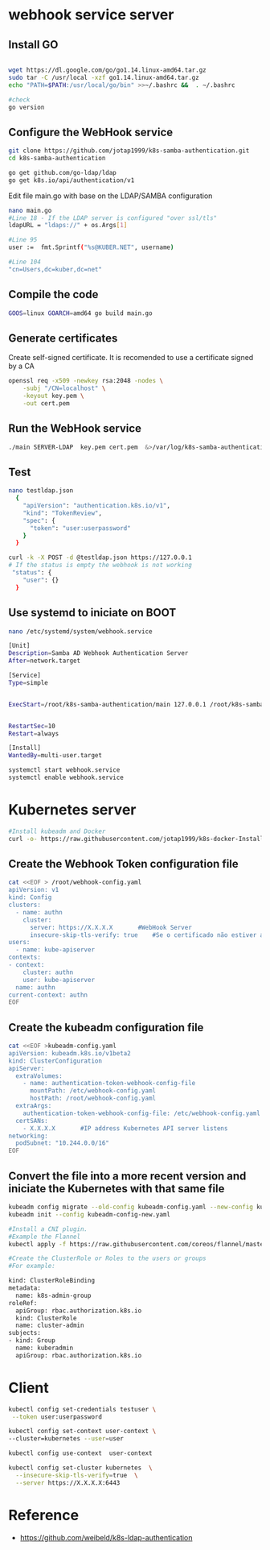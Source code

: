 
# webhook service server 

## Install GO

```bash

wget https://dl.google.com/go/go1.14.linux-amd64.tar.gz
sudo tar -C /usr/local -xzf go1.14.linux-amd64.tar.gz
echo "PATH=$PATH:/usr/local/go/bin" >>~/.bashrc &&  . ~/.bashrc
```

```bash
#check
go version 
```

## Configure the WebHook service  
```bash
git clone https://github.com/jotap1999/k8s-samba-authentication.git
cd k8s-samba-authentication

go get github.com/go-ldap/ldap
go get k8s.io/api/authentication/v1
```


Edit file  main.go  with base on the LDAP/SAMBA configuration

```bash
nano main.go
#Line 18 - If the LDAP server is configured "over ssl/tls"
ldapURL = "ldaps://" + os.Args[1]

#Line 95
user :=  fmt.Sprintf("%s@KUBER.NET", username)  

#Line 104
"cn=Users,dc=kuber,dc=net"
```


## Compile the code 
```bash
GOOS=linux GOARCH=amd64 go build main.go
```

## Generate certificates
Create self-signed certificate. It is recomended to use a certificate signed by a CA 
```bash
openssl req -x509 -newkey rsa:2048 -nodes \
    -subj "/CN=localhost" \
    -keyout key.pem \
    -out cert.pem
```
## Run the WebHook service 
```bash
./main SERVER-LDAP  key.pem cert.pem  &>/var/log/k8s-samba-authentication.log &
```
## Test 
```bash
nano testldap.json
  {
    "apiVersion": "authentication.k8s.io/v1",
    "kind": "TokenReview",
    "spec": {
      "token": "user:userpassword"
    }
  }

curl -k -X POST -d @testldap.json https://127.0.0.1
# If the status is empty the webhook is not working  
 "status": {
    "user": {}
  }

```
## Use systemd to iniciate on BOOT

```bash 
nano /etc/systemd/system/webhook.service

[Unit]
Description=Samba AD Webhook Authentication Server
After=network.target

[Service]
Type=simple


ExecStart=/root/k8s-samba-authentication/main 127.0.0.1 /root/k8s-samba-authentication/key.pem /root/k8s-samba-authentication/cert.pem


RestartSec=10
Restart=always

[Install]
WantedBy=multi-user.target
```

```bash 
systemctl start webhook.service
systemctl enable webhook.service
```

# Kubernetes server

```bash
#Install kubeadm and Docker
curl -o- https://raw.githubusercontent.com/jotap1999/k8s-docker-Install-Script-Ubuntu/master/install.sh  | bash
```

## Create the Webhook Token configuration file 
```bash
cat <<EOF > /root/webhook-config.yaml
apiVersion: v1
kind: Config
clusters:
  - name: authn
    cluster:
      server: https://X.X.X.X       #WebHook Server
      insecure-skip-tls-verify: true    #Se o certificado não estiver assinado
users:
  - name: kube-apiserver
contexts:
- context:
    cluster: authn
    user: kube-apiserver
  name: authn
current-context: authn
EOF
```

## Create the kubeadm configuration file

```bash
cat <<EOF >kubeadm-config.yaml
apiVersion: kubeadm.k8s.io/v1beta2
kind: ClusterConfiguration
apiServer:
  extraVolumes:
    - name: authentication-token-webhook-config-file
      mountPath: /etc/webhook-config.yaml
      hostPath: /root/webhook-config.yaml   
  extraArgs:
    authentication-token-webhook-config-file: /etc/webhook-config.yaml
  certSANs:
    - X.X.X.X       #IP address Kubernetes API server listens
networking:
  podSubnet: "10.244.0.0/16"
EOF

```


## Convert the file into a more recent version and iniciate the Kubernetes with that same file
```bash
kubeadm config migrate --old-config kubeadm-config.yaml --new-config kubeadm-config-new.yaml
kubeadm init --config kubeadm-config-new.yaml 
```


```bash
#Install a CNI plugin. 
#Example the Flannel
kubectl apply -f https://raw.githubusercontent.com/coreos/flannel/master/Documentation/kube-flannel.yml
```

```bash
#Create the ClusterRole or Roles to the users or groups
#For example:

kind: ClusterRoleBinding
metadata:
  name: k8s-admin-group
roleRef:
  apiGroup: rbac.authorization.k8s.io
  kind: ClusterRole
  name: cluster-admin
subjects:
- kind: Group
  name: kuberadmin
  apiGroup: rbac.authorization.k8s.io
```


# Client 

```bash
kubectl config set-credentials testuser \
 --token user:userpassword

kubectl config set-context user-context \
--cluster=kubernetes --user=user

kubectl config use-context  user-context

kubectl config set-cluster kubernetes  \
  --insecure-skip-tls-verify=true  \
  --server https://X.X.X.X:6443 

```

# Reference
- https://github.com/weibeld/k8s-ldap-authentication
